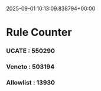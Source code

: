 2025-09-01 10:13:09.838794+00:00
# Rule Counter 
 ### UCATE : 550290

 ### Veneto : 503194

 ### Allowlist : 13930